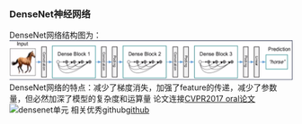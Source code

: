 ### DenseNet神经网络
 DenseNet网络结构图为：![DenseNet](https://github.com/957001934/DeepLearning/blob/master/DenseNet/DenseNet%E7%BB%93%E6%9E%84%E5%9B%BE.png)
 DenseNet网络的特点：减少了梯度消失，加强了feature的传递，减少了参数量，但必然加深了模型的复杂度和运算量
  论文连接[CVPR2017 oral论文](https://arxiv.org/pdf/1608.06993.pdf)
 ![densenet单元](https://cloud.githubusercontent.com/assets/8370623/17981494/f838717a-6ad1-11e6-9391-f0906c80bc1d.jpg)
 相关优秀github[github](https://github.com/liuzhuang13/DenseNet)

